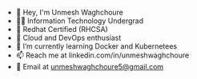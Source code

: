 - 👋 Hey, I'm Unmesh Waghchoure
- 👨‍🎓 Information Technology Undergrad
- 🐧 Redhat Certified (RHCSA)
- 👀 Cloud and DevOps enthusiast
- 🌱 I’m currently learning Docker and Kubernetees
- 📫 Reach me at linkedin.com/in/unmeshwaghchoure 
- 📧 Email at unmeshwaghchoure5@gmail.com

<!---�
unmeshW/unmeshW is a ✨ special ✨ repository because its `README.md` (this file) appears on your GitHub profile.
You can click the Preview link to take a look at your changes.
--->
